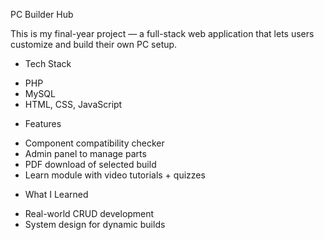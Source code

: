 PC Builder Hub 

This is my final-year project — a full-stack web application that lets users customize and build their own PC setup.

* Tech Stack
- PHP 
- MySQL
- HTML, CSS, JavaScript

* Features
- Component compatibility checker
- Admin panel to manage parts
- PDF download of selected build
- Learn module with video tutorials + quizzes

* What I Learned
- Real-world CRUD development
- System design for dynamic builds
